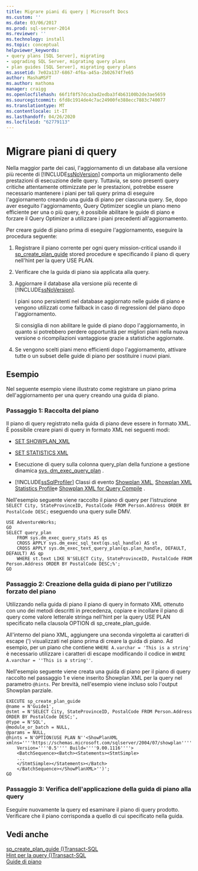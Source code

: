 ```yaml
---
title: Migrare piani di query | Microsoft Docs
ms.custom: ''
ms.date: 03/06/2017
ms.prod: sql-server-2014
ms.reviewer: ''
ms.technology: install
ms.topic: conceptual
helpviewer_keywords:
- query plans [SQL Server], migrating
- upgrading SQL Server, migrating query plans
- plan guides [SQL Server], migrating query plans
ms.assetid: 7e02a137-6867-4f6a-a45a-2b02674f7e65
author: MashaMSFT
ms.author: mathoma
manager: craigg
ms.openlocfilehash: 66f1f8f57dca3ad2edba3f4b63100b2de3ae5659
ms.sourcegitcommit: 6fd8c1914de4c7ac24900fe388ecc7883c740077
ms.translationtype: MT
ms.contentlocale: it-IT
ms.lasthandoff: 04/26/2020
ms.locfileid: "62779113"
---
```

# <a name="migrate-query-plans"></a>Migrare piani di query
  Nella maggior parte dei casi, l'aggiornamento di un database alla versione più recente di [!INCLUDE[ssNoVersion](../../includes/ssnoversion-md.md)] comporta un miglioramento delle prestazioni di esecuzione delle query. Tuttavia, se sono presenti query critiche attentamente ottimizzate per le prestazioni, potrebbe essere necessario mantenere i piani per tali query prima di eseguire l'aggiornamento creando una guida di piano per ciascuna query. Se, dopo aver eseguito l'aggiornamento, Query Optimizer sceglie un piano meno efficiente per una o più query, è possibile abilitare le guide di piano e forzare il Query Optimizer a utilizzare i piani precedenti all'aggiornamento.  
  
 Per creare guide di piano prima di eseguire l'aggiornamento, eseguire la procedura seguente:  
  
1.  Registrare il piano corrente per ogni query mission-critical usando il [sp_create_plan_guide](/sql/relational-databases/system-stored-procedures/sp-create-plan-guide-transact-sql) stored procedure e specificando il piano di query nell'hint per la query USE PLAN.  
  
2.  Verificare che la guida di piano sia applicata alla query.  
  
3.  Aggiornare il database alla versione più recente di [!INCLUDE[ssNoVersion](../../includes/ssnoversion-md.md)].  
  
     I piani sono persistenti nel database aggiornato nelle guide di piano e vengono utilizzati come fallback in caso di regressioni del piano dopo l'aggiornamento.  
  
     Si consiglia di non abilitare le guide di piano dopo l'aggiornamento, in quanto si potrebbero perdere opportunità per migliori piani nella nuova versione o ricompilazioni vantaggiose grazie a statistiche aggiornate.  
  
4.  Se vengono scelti piani meno efficienti dopo l'aggiornamento, attivare tutte o un subset delle guide di piano per sostituire i nuovi piani.  
  
## <a name="example"></a>Esempio  
 Nel seguente esempio viene illustrato come registrare un piano prima dell'aggiornamento per una query creando una guida di piano.  
  
### <a name="step-1-collect-the-plan"></a>Passaggio 1: Raccolta del piano  
 Il piano di query registrato nella guida di piano deve essere in formato XML. È possibile creare piani di query in formato XML nei seguenti modi:  
  
-   [SET SHOWPLAN_XML](/sql/t-sql/statements/set-showplan-xml-transact-sql)  
  
-   [SET STATISTICS XML](/sql/t-sql/statements/set-statistics-xml-transact-sql)  
  
-   Esecuzione di query sulla colonna query_plan della funzione a gestione dinamica [sys. dm_exec_query_plan](/sql/relational-databases/system-dynamic-management-views/sys-dm-exec-query-plan-transact-sql) .  
  
-   [!INCLUDE[ssSqlProfiler](../../includes/sssqlprofiler-md.md)] Classi di evento [Showplan XML](../../relational-databases/event-classes/showplan-xml-event-class.md), [Showplan XML Statistics Profile](../../relational-databases/event-classes/showplan-xml-statistics-profile-event-class.md)e [Showplan XML for Query Compile](../../relational-databases/event-classes/showplan-xml-for-query-compile-event-class.md) .  
  
 Nell'esempio seguente viene raccolto il piano di query per l'istruzione `SELECT City, StateProvinceID, PostalCode FROM Person.Address ORDER BY PostalCode DESC;` eseguendo una query sulle DMV.  
  
```  
USE AdventureWorks;  
GO  
SELECT query_plan  
    FROM sys.dm_exec_query_stats AS qs   
    CROSS APPLY sys.dm_exec_sql_text(qs.sql_handle) AS st  
    CROSS APPLY sys.dm_exec_text_query_plan(qs.plan_handle, DEFAULT, DEFAULT) AS qp  
    WHERE st.text LIKE N'SELECT City, StateProvinceID, PostalCode FROM Person.Address ORDER BY PostalCode DESC;%';  
GO  
```  
  
### <a name="step-2-create-the-plan-guide-to-force-the-plan"></a>Passaggio 2: Creazione della guida di piano per l'utilizzo forzato del piano  
 Utilizzando nella guida di piano il piano di query in formato XML ottenuto con uno dei metodi descritti in precedenza, copiare e incollare il piano di query come valore letterale stringa nell'hint per la query USE PLAN specificato nella clausola OPTION di sp_create_plan_guide.  
  
 All'interno del piano XML, aggiungere una seconda virgoletta ai caratteri di escape (') visualizzati nel piano prima di creare la guida di piano. Ad esempio, per un piano che contiene `WHERE A.varchar = 'This is a string'` è necessario utilizzare i caratteri di escape modificando il codice in `WHERE A.varchar = ''This is a string''`.  
  
 Nell'esempio seguente viene creata una guida di piano per il piano di query raccolto nel passaggio 1 e viene inserito Showplan XML per la query nel parametro `@hints`. Per brevità, nell'esempio viene incluso solo l'output Showplan parziale.  
  
```  
EXECUTE sp_create_plan_guide   
@name = N'Guide1',  
@stmt = N'SELECT City, StateProvinceID, PostalCode FROM Person.Address ORDER BY PostalCode DESC;',  
@type = N'SQL',  
@module_or_batch = NULL,  
@params = NULL,  
@hints = N'OPTION(USE PLAN N''<ShowPlanXML xmlns=''''https://schemas.microsoft.com/sqlserver/2004/07/showplan''''   
    Version=''''0.5'''' Build=''''9.00.1116''''>  
    <BatchSequence><Batch><Statements><StmtSimple>  
    ...  
    </StmtSimple></Statements></Batch>  
    </BatchSequence></ShowPlanXML>'')';  
GO  
```  
  
### <a name="step-3-verify-that-the-plan-guide-is-applied-to-the-query"></a>Passaggio 3: Verifica dell'applicazione della guida di piano alla query  
 Eseguire nuovamente la query ed esaminare il piano di query prodotto. Verificare che il piano corrisponda a quello di cui specificato nella guida.  
  
## <a name="see-also"></a>Vedi anche  
 [sp_create_plan_guide &#40;&#41;Transact-SQL](/sql/relational-databases/system-stored-procedures/sp-create-plan-guide-transact-sql)   
 [Hint per la query &#40;&#41;Transact-SQL](/sql/t-sql/queries/hints-transact-sql-query)   
 [Guide di piano](../../relational-databases/performance/plan-guides.md)  
  
  
